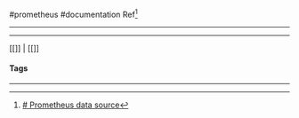 #prometheus #documentation
Ref[^1]
***



***
[[]] | [[]]
#### Tags
***
[^1]: [# Prometheus data source](https://grafana.com/docs/grafana/latest/datasources/prometheus/)